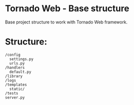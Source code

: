 # Tornado Web - Base structure

Base project structure to work with Tornado Web framework.

# Structure:

	/config
	  settings.py
	  urls.py
	/handlers
	  default.py
	/library
	/logs
	/templates
	  static/
	/tests
	server.py
